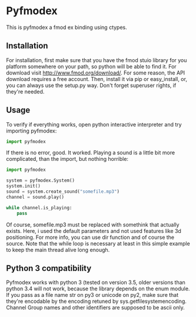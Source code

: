 Pyfmodex
========
This is pyfmodex a fmod ex binding using ctypes.

Installation
------------
For installation, first make sure that you have the fmod stuio library for you platform somewhere on your path, so python will be able to find it.
For download visit http://www.fmod.org/download/. For some reason, the API download requires a free account.
Then, install it via pip or easy_install, or, you can always use the setup.py way. Don't forget superuser rights, if they're needed.

Usage
-----
To verify if everything works, open python interactive interpreter and try importing pyfmodex:

```python
import pyfmodex
```

If there is no error, good. It worked. Playing a sound is a little bit more complicated, than the import, but nothing horrible:

```python
import pyfmodex

system = pyfmodex.System()
system.init()
sound = system.create_sound("somefile.mp3")
channel = sound.play()

while channel.is_playing:
    pass
```

Of course, somefile.mp3 must be replaced with somethink that actually exists. 
Here, i used the default parameters and not used features like 3d positioning. 
For more info, you can use dir function and of course the source.
Note that the while loop is necessary at least in this simple example to keep the main thread alive long enough.

Python 3 compatibility
----------------------
Pyfmodex works with python 3 (tested on version 3.5, older versions than python 3.4 will not work, because the library depends on the enum module.
If you pass as a file name str on py3 or unicode on py2, make sure that they're encodable by the encoding retuned by sys.getfilesystemencoding. 
Channel Group names and other identifiers are supposed to be ascii only.
